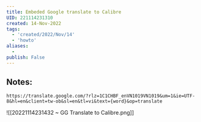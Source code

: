 ```yaml
---
title: Embeded Google translate to Calibre
UID: 221114231310
created: 14-Nov-2022
tags:
  - 'created/2022/Nov/14'
  - 'howto'
aliases:
  - 
publish: False
---
```

## Notes:

```
https://translate.google.com/?rlz=1C1CHBF_enVN1019VN1019&um=1&ie=UTF-8&hl=en&client=tw-ob&sl=en&tl=vi&text={word}&op=translate
```

![[20221114231432 ~ GG Translate to Calibre.png]]

